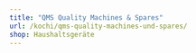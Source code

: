 ```yaml
---
title: "QMS Quality Machines & Spares"
url: /kochi/qms-quality-machines-und-spares/
shop: Haushaltsgeräte
---
```

